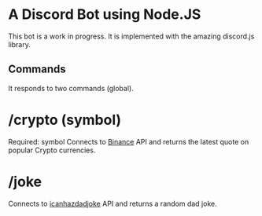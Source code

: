 # A Discord Bot using Node.JS

This bot is a work in progress.
It is implemented with the amazing discord.js library.

## Commands

It responds to two commands (global).

# /crypto (symbol)

Required: symbol
Connects to [Binance](https://www.binance.us/en/home) API and returns the latest quote on popular Crypto currencies.

# /joke

Connects to [icanhazdadjoke](https://icanhazdadjoke.com/) API and returns a random dad joke.
